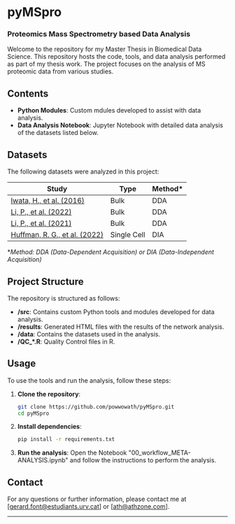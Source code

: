 # pyMSpro
### Proteomics Mass Spectrometry based Data Analysis 

Welcome to the repository for my Master Thesis in Biomedical Data Science. This repository hosts the code, tools, and data analysis performed as part of my thesis work. The project focuses on the analysis of MS proteomic data from various studies.

## Contents

- **Python Modules**: Custom mdules developed to assist with data analysis.
- **Data Analysis Notebook**: Jupyter Notebook with detailed data analysis of the datasets listed below.

## Datasets

The following datasets were analyzed in this project:

| Study | Type | Method* |
|-------|-------|----------|
| [Iwata, H., et al. (2016)](https://www.nature.com/articles/ncomms12849) | Bulk | DDA      |
| [Li, P., et al. (2022)](https://link.springer.com/article/10.1631/jzus.B2100930) | Bulk | DDA      |
| [Li, P., et al. (2021)](https://pubmed.ncbi.nlm.nih.gov/34267761/) | Bulk | DDA      |
| [Huffman, R. G., et al. (2022)](https://www.nature.com/articles/s41592-023-01830-1) | Single Cell | DIA      |

**Method: DDA (Data-Dependent Acquisition) or DIA (Data-Independent Acquisition)*

## Project Structure

The repository is structured as follows:

- **/src**: Contains custom Python tools and modules developed for data analysis.
- **/results**: Generated HTML files with the results of the network analysis.
- **/data**: Contains the datasets used in the analysis.
- **/QC_*.R**: Quality Control files in R.


## Usage

To use the tools and run the analysis, follow these steps:

1. **Clone the repository**:
    ```bash
    git clone https://github.com/powwowath/pyMSpro.git
    cd pyMSpro
    ```

2. **Install dependencies**:
    ```bash
    pip install -r requirements.txt
    ```

3. **Run the analysis**:
    Open the Notebook "00_workflow_META-ANALYSIS.ipynb" and follow the instructions to perform the analysis.

## Contact

For any questions or further information, please contact me at [gerard.font@estudiants.urv.cat] or [ath@athzone.com].

---



